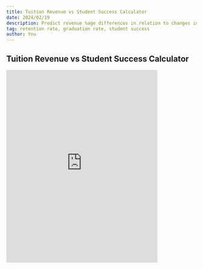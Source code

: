 ```yaml
---
title: Tuition Revenue vs Student Success Calculator
date: 2024/02/19
description: Predict revenue %age differences in relation to changes in retention and graduation rates at your university
tag: retention rate, graduation rate, student success
author: You
---
```


## Tuition Revenue vs Student Success Calculator


<iframe width="400" height="511" frameborder="0" scrolling="no" src="https://onedrive.live.com/embed?resid=115A764DD30B85D6%21333&authkey=%21AGBO63tfJ8hn3Vc&em=2&wdAllowInteractivity=False&AllowTyping=True&ActiveCell='calculator'!C2&Item='calculator'!A1%3AD23&wdHideGridlines=True&wdDownloadButton=True&wdInConfigurator=True&wdInConfigurator=True"></iframe>
